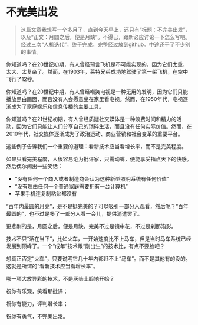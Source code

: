 # 不完美出发

> 这篇文章我想写一个多月了，直到今天早上，还只有“标题：不完美出发”，以及“正文：月圆之后，便是月缺”。不得已，跟新必应讨论一下怎么写吧。经过三次“人机迭代”，终于完成。完整经过放到github。中途还干了不少别的事情。

你知道吗？在20世纪初期，有人曾经预言飞机是不可能实现的，因为它们太重、太大、太复杂了。然而，在1903年，莱特兄弟成功地驾驶了第一架飞机，在空中飞行了12秒。

你知道吗？在20世纪中期，有人曾经嘲笑电视是一种无用的发明，因为它们只能播放黑白画面，而且没有人会愿意坐在家里看电视。然而，在1950年代，电视逐渐成为了家庭娱乐和信息传播的主要工具。

你知道吗？在21世纪初期，有人曾经质疑社交媒体是一种浪费时间和精力的活动，因为它们只能让人们分享自己的琐碎生活，而且没有任何实际价值。然而，在2010年代，社交媒体逐渐成为了政治运动、商业营销和社会变革的重要平台。

这些例子告诉我们一个重要的道理：看新技术应当看增长率，而不是完美程度。

如果只看完美程度，人很容易沦为批评家，只需动嘴，便能享受指点天下的快感。然后偶尔闹出一些笑话：

- “没有任何一个商人或者制造商会认为这种新型照明系统有任何价值”
- “没有理由任何一个普通家庭需要拥有一台计算机”
- 苹果手机连复制粘贴都没有

“百年内最圆的月亮”，是不是挺完美的？可以吸引一部分人观看，然后呢？“百年最圆的”，也不过是多了一部分人看一会儿，提供消遣罢了。

更悲剧的是，月圆之后，便是月缺。完美不过是镜中花，不过是刹那泡影。

技术不只“活在当下”，比如火车，一开始速度比不上马车，但是当时马车系统已经发展到顶峰了。一个“成年”技术跟“刚出生”的技术比，有点不要脸吧？

想真正否定“火车”，只要说明它几十年内都赶不上“马车”。而不是其他有的没的。这就是所谓的“看新技术应当看增长率”。

哪一项大放异彩的技术，不是灰头土脸地开始？

祝你有乐观，笑看那批评；

祝你有能力，评判增长率；

祝你有勇气，不完美出发。